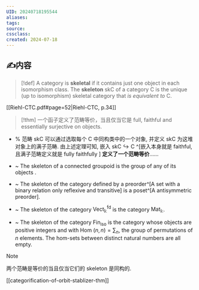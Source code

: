 ```yaml
---
UID: 20240718195544 
aliases: 
tags: 
source: 
cssclass: 
created: 2024-07-18
---
```


## ✍内容
> [!def]
> A category is **skeletal** if it contains just one object in each isomorphism class. The **skeleton** $\displaystyle \mathsf{skC}$ of a category $\displaystyle \mathsf{C}$ is the unique (up to isomorphism) skeletal category that *is equivalent to* $\displaystyle \mathsf{C}$.

[[Riehl-CTC.pdf#page=52|Riehl-CTC, p.34]]
> [!thm]
> 一个函子定义了范畴等价，当且仅当它是 full, faithful and essentially surjective on objects.

- % 范畴 $\displaystyle \mathsf{skC}$ 可以通过选取每个 $\displaystyle \mathsf{C}$ 中同构类中的一个对象, 并定义 $\displaystyle \mathsf{skC}$ 为这堆对象上的满子范畴. 由上述定理可知, 嵌入 $\displaystyle \mathsf{skC}\hookrightarrow\mathsf{C}$ ^[嵌入本身就是 faithful, 且满子范畴定义就是 fully faithfully ] **定义了一个范畴等价**......

- ~ The skeleton of a connected groupoid is the group of any of its objects .
- ~ The skeleton of the category defined by a preorder^[A set with a binary relation only reflexive and transitive] is a poset^[A antisymmetric preorder].
- ~ The skeleton of the category $\displaystyle \mathsf{ Vect }^{\text{fd}}_{\mathbb{k}}$ is the category $\displaystyle \mathsf{ Mat }_{\mathbb{k}}$.
- ~ The skeleton of the category $\displaystyle \mathsf{Fin}_{\text{iso}}$ is the category whose objects are positive integers and with $\text{ Hom }(n,n)=\sum_{n}$, the group of permutations of $\displaystyle n$ elements. The hom-sets between distinct natural numbers are all empty.

> [!NOTE]
> 两个范畴是等价的当且仅当它们的 skeleton 是同构的.

[[categorification-of-orbit-stablizer-thm]]